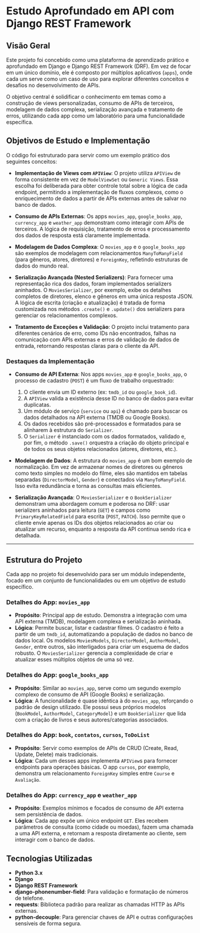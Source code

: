 # Estudo Aprofundado em API com Django REST Framework

## Visão Geral
Este projeto foi concebido como uma plataforma de aprendizado prático e aprofundado em Django e Django REST Framework (DRF). Em vez de focar em um único domínio, ele é composto por múltiplos aplicativos (`apps`), onde cada um serve como um caso de uso para explorar diferentes conceitos e desafios no desenvolvimento de APIs. 

O objetivo central é solidificar o conhecimento em temas como a construção de views personalizadas, consumo de APIs de terceiros, modelagem de dados complexa, serialização avançada e tratamento de erros, utilizando cada app como um laboratório para uma funcionalidade específica.

## Objetivos de Estudo e Implementação
O código foi estruturado para servir como um exemplo prático dos seguintes conceitos:

- **Implementação de Views com `APIView`**: O projeto utiliza `APIView` de forma consistente em vez de `ModelViewSet` ou `Generic Views`. Essa escolha foi deliberada para obter controle total sobre a lógica de cada endpoint, permitindo a implementação de fluxos complexos, como o enriquecimento de dados a partir de APIs externas antes de salvar no banco de dados.

- **Consumo de APIs Externas**: Os apps `movies_app`, `google_books_app`, `currency_app` e `weather_app` demonstram como interagir com APIs de terceiros. A lógica de requisição, tratamento de erros e processamento dos dados de resposta está claramente implementada.

- **Modelagem de Dados Complexa**: O `movies_app` e o `google_books_app` são exemplos de modelagem com relacionamentos `ManyToManyField` (para gêneros, atores, diretores) e `ForeignKey`, refletindo estruturas de dados do mundo real.

- **Serialização Avançada (Nested Serializers)**: Para fornecer uma representação rica dos dados, foram implementados serializers aninhados. O `MoviesSerializer`, por exemplo, exibe os detalhes completos de diretores, elenco e gêneros em uma única resposta JSON. A lógica de escrita (criação e atualização) é tratada de forma customizada nos métodos `.create()` e `.update()` dos serializers para gerenciar os relacionamentos complexos.

- **Tratamento de Exceções e Validação**: O projeto inclui tratamento para diferentes cenários de erro, como IDs não encontrados, falhas na comunicação com APIs externas e erros de validação de dados de entrada, retornando respostas claras para o cliente da API.

### Destaques da Implementação

- **Consumo de API Externa**: Nos apps `movies_app` e `google_books_app`, o processo de cadastro (`POST`) é um fluxo de trabalho orquestrado: 
  1. O cliente envia um ID externo (ex: `tmdb_id` ou `google_book_id`).
  2. A `APIView` valida a existência desse ID no banco de dados para evitar duplicatas.
  3. Um módulo de serviço (`service` ou `api`) é chamado para buscar os dados detalhados na API externa (TMDB ou Google Books).
  4. Os dados recebidos são pré-processados e formatados para se alinharem à estrutura do `Serializer`.
  5. O `Serializer` é instanciado com os dados formatados, validado e, por fim, o método `.save()` orquestra a criação do objeto principal e de todos os seus objetos relacionados (atores, diretores, etc.).

- **Modelagem de Dados**: A estrutura do `movies_app` é um bom exemplo de normalização. Em vez de armazenar nomes de diretores ou gêneros como texto simples no modelo do filme, eles são mantidos em tabelas separadas (`DirectorModel`, `Gender`) e conectados via `ManyToManyField`. Isso evita redundância e torna as consultas mais eficientes.

- **Serialização Avançada**: O `MoviesSerializer` e o `BookSerializer` demonstram uma abordagem comum e poderosa no DRF: usar serializers aninhados para leitura (`GET`) e campos como `PrimaryKeyRelatedField` para escrita (`POST`, `PATCH`). Isso permite que o cliente envie apenas os IDs dos objetos relacionados ao criar ou atualizar um recurso, enquanto a resposta da API continua sendo rica e detalhada.

---

## Estrutura do Projeto
Cada app no projeto foi desenvolvido para ser um módulo independente, focado em um conjunto de funcionalidades ou em um objetivo de estudo específico.

### Detalhes do App: `movies_app`
- **Propósito**: Principal app de estudo. Demonstra a integração com uma API externa (TMDB), modelagem complexa e serialização aninhada.
- **Lógica**: Permite buscar, listar e cadastrar filmes. O cadastro é feito a partir de um `tmdb_id`, automatizando a população de dados no banco de dados local. Os modelos `MoviesModels`, `DirectorModel`, `AuthorModel`, `Gender`, entre outros, são interligados para criar um esquema de dados robusto. O `MoviesSerializer` gerencia a complexidade de criar e atualizar esses múltiplos objetos de uma só vez.

### Detalhes do App: `google_books_app`
- **Propósito**: Similar ao `movies_app`, serve como um segundo exemplo complexo de consumo de API (Google Books) e serialização.
- **Lógica**: A funcionalidade é quase idêntica à do `movies_app`, reforçando o padrão de design utilizado. Ele possui seus próprios modelos (`BookModel`, `AuthorModel`, `CategoryModel`) e um `BookSerializer` que lida com a criação de livros e seus autores/categorias associados.

### Detalhes do App: `book`, `contatos`, `cursos`, `ToDoList`
- **Propósito**: Servir como exemplos de APIs de CRUD (Create, Read, Update, Delete) mais tradicionais.
- **Lógica**: Cada um desses apps implementa `APIView`s para fornecer endpoints para operações básicas. O app `cursos`, por exemplo, demonstra um relacionamento `ForeignKey` simples entre `Course` e `Avaliação`.

### Detalhes do App: `currency_app` e `weather_app`
- **Propósito**: Exemplos mínimos e focados de consumo de API externa sem persistência de dados.
- **Lógica**: Cada app expõe um único endpoint `GET`. Eles recebem parâmetros de consulta (como cidade ou moedas), fazem uma chamada a uma API externa, e retornam a resposta diretamente ao cliente, sem interagir com o banco de dados.

## Tecnologias Utilizadas
- **Python 3.x**
- **Django**
- **Django REST Framework**
- **django-phonenumber-field**: Para validação e formatação de números de telefone.
- **requests**: Biblioteca padrão para realizar as chamadas HTTP às APIs externas.
- **python-decouple**: Para gerenciar chaves de API e outras configurações sensíveis de forma segura.